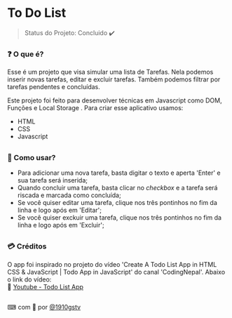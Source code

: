 # To Do List
> Status do Projeto: Concluido ✔️

### ❓ O que é?

Esse é um projeto que visa simular uma lista de Tarefas. Nela podemos inserir novas tarefas, editar e excluir tarefas. Também podemos filtrar por tarefas pendentes e concluídas. <br>

Este projeto foi feito para desenvolver técnicas em Javascript como DOM, Funções e Local Storage . Para criar esse aplicativo usamos:<br>

* HTML
* CSS
* Javascript

##

### 📝 Como usar?
- Para adicionar uma nova tarefa, basta digitar o texto e aperta 'Enter' e sua tarefa será inserida;<br>
- Quando concluir uma tarefa, basta clicar no _checkbox_ e a tarefa será riscada e marcada como concluída;<br>
- Se você quiser editar uma tarefa, clique nos três pontinhos no fim da linha e logo após em 'Editar';<br>
- Se você quiser exckuir uma tarefa, clique nos três pontinhos no fim da linha e logo após em 'Excluir';<br>

##

### 💳 Créditos

O app foi inspirado no projeto do vídeo 'Create A Todo List App in HTML CSS & JavaScript | Todo App in JavaScript' do canal 'CodingNepal'. Abaixo o link do vídeo: <br>
🔸 [Youtube - Todo List App](https://www.youtube.com/watch?v=2QIMUBilooc&ab_channel=CodingNepal)



##

⌨ com 🤍 por [@1910gstv](github.com/1910gstv)

